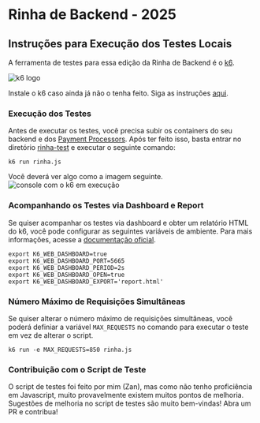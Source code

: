 # Rinha de Backend - 2025

## Instruções para Execução dos Testes Locais

A ferramenta de testes para essa edição da Rinha de Backend é o [k6](https://k6.io/).

![k6 logo](../misc/imgs/K6-logo.svg)

Instale o k6 caso ainda já não o tenha feito. Siga as instruções [aqui](https://grafana.com/docs/k6/latest/set-up/install-k6/).

### Execução dos Testes

Antes de executar os testes, você precisa subir os containers do seu backend e dos [Payment Processors](../payment-processor/docker-compose.yml). Após ter feito isso, basta entrar no diretório [rinha-test](./rinha-test) e executar o seguinte comando:

```shell
k6 run rinha.js
```

Você deverá ver algo como a imagem seguinte.
![console com o k6 em execução](../misc/imgs/k6-executando.png)


### Acompanhando os Testes via Dashboard e Report

Se quiser acompanhar os testes via dashboard e obter um relatório HTML do k6, você pode configurar as seguintes variáveis de ambiente. Para mais informações, acesse a [documentação oficial](https://grafana.com/docs/k6/latest/results-output/web-dashboard/).


```shell
export K6_WEB_DASHBOARD=true
export K6_WEB_DASHBOARD_PORT=5665
export K6_WEB_DASHBOARD_PERIOD=2s
export K6_WEB_DASHBOARD_OPEN=true
export K6_WEB_DASHBOARD_EXPORT='report.html'
```

### Número Máximo de Requisições Simultâneas

Se quiser alterar o número máximo de requisições simultâneas, você poderá definiar a variável `MAX_REQUESTS` no comando para executar o teste em vez de alterar o script.

```shell
k6 run -e MAX_REQUESTS=850 rinha.js
```

### Contribuição com o Script de Teste

O script de testes foi feito por mim (Zan), mas como não tenho proficiência em Javascript, muito provavelmente existem muitos pontos de melhoria. Sugestões de melhoria no script de testes são muito bem-vindas! Abra um PR e contribua!